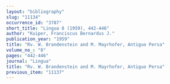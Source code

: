 ```yaml
---
layout: "bibliography"
slug: "11134"
occurrence_id: "3787"
short_title: "Lingua 8 (1959), 442-446"
author: "Kuiper, Franciscus Bernardus J."
publication_year: "1959"
title: "Rv. W. Brandenstein and M. Mayrhofer, Antiguo Persa"
volume_no_: "8"
pages: "442-446"
journal: "Lingua"
title: "Rv. W. Brandenstein and M. Mayrhofer, Antiguo Persa"
previous_item: "11137"
---
```

